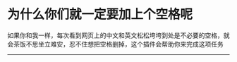 # 为什么你们就一定要加上个空格呢


如果你和我一样，每次看到网页上的中文和英文松松垮垮到处是不必要的空格，就会茶饭不思坐立难安，忍不住想把空格删掉，这个插件会帮助你来完成这项任务


<hr/>

